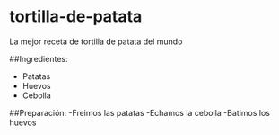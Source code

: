 # tortilla-de-patata
La mejor receta de tortilla de patata del mundo

##Ingredientes:
- Patatas
- Huevos
- Cebolla

##Preparación:
-Freimos las patatas
-Echamos la cebolla
-Batimos los huevos
